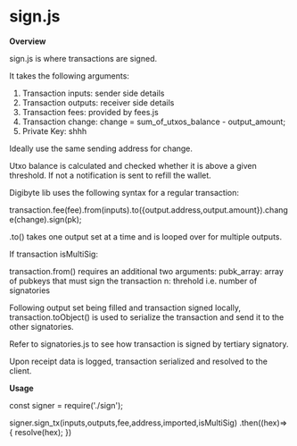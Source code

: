 # sign.js

**Overview**

sign.js is where transactions are signed. 

It takes the following arguments: 
1. Transaction inputs: sender side details
2. Transaction outputs: receiver side details
3. Transaction fees: provided by fees.js
4. Transaction change: change = sum_of_utxos_balance - output_amount;
5. Private Key: shhh

Ideally use the same sending address for change.

Utxo balance is calculated and checked whether it is above a given threshold. If not a notification is sent to refill the wallet. 

Digibyte lib uses the following syntax for a regular transaction:

transaction.fee(fee).from(inputs).to({output.address,output.amount}).change(change).sign(pk);

.to() takes one output set at a time and is looped over for multiple outputs. 

If transaction isMultiSig:

transaction.from() requires an additional two arguments:
pubk_array: array of pubkeys that must sign the transaction
n: threhold i.e. number of signatories

Following output set being filled and transaction signed locally, transaction.toObject() is used to serialize the transaction and send it to the other signatories. 

Refer to signatories.js to see how transaction is signed by tertiary signatory. 

Upon receipt data is logged, transaction serialized and resolved to the client. 

**Usage**

const signer = require('./sign');

signer.sign_tx(inputs,outputs,fee,address,imported,isMultiSig)
.then((hex)=>{
  resolve(hex); 
})
